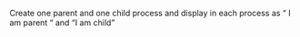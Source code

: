Create  one parent and one child process and display  in each process as “ I am parent “ and “I am child” 